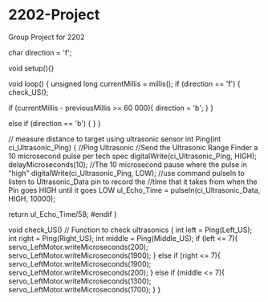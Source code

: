 # 2202-Project
Group Project for 2202

char direction = 'f';


void setup(){}

void loop()
{
  unsigned long currentMillis = millis();
  if (direction == 'f') {
   check_US();
  
  
  if (currentMillis - previousMillis >= 60 000){
    direction = 'b';
   }
  }
  
  
  else if (direction == 'b') {
  }
}


// measure distance to target using ultrasonic sensor
int Ping(int ci_Ultrasonic_Ping)
{
  //Ping Ultrasonic
  //Send the Ultrasonic Range Finder a 10 microsecond pulse per tech spec
  digitalWrite(ci_Ultrasonic_Ping, HIGH);
  delayMicroseconds(10);  //The 10 microsecond pause where the pulse in "high"
  digitalWrite(ci_Ultrasonic_Ping, LOW);
  //use command pulseIn to listen to Ultrasonic_Data pin to record the
  //time that it takes from when the Pin goes HIGH until it goes LOW
  ul_Echo_Time = pulseIn(ci_Ultrasonic_Data, HIGH, 10000);

  return ul_Echo_Time/58;
#endif
}

void check_US() // Function to check ultrasonics
{
  int left = Ping(Left_US);
  int right = Ping(Right_US);
  int middle = Ping(Middle_US);
  if (left <= 7){
    servo_LeftMotor.writeMicroseconds(200);
    servo_LeftMotor.writeMicroseconds(1900);
  }
  else if (right <= 7){
    servo_LeftMotor.writeMicroseconds(1900);
    servo_LeftMotor.writeMicroseconds(200);
  }
  else if (middle <= 7){
    servo_LeftMotor.writeMicroseconds(1300);
    servo_LeftMotor.writeMicroseconds(1700);
  }
}
